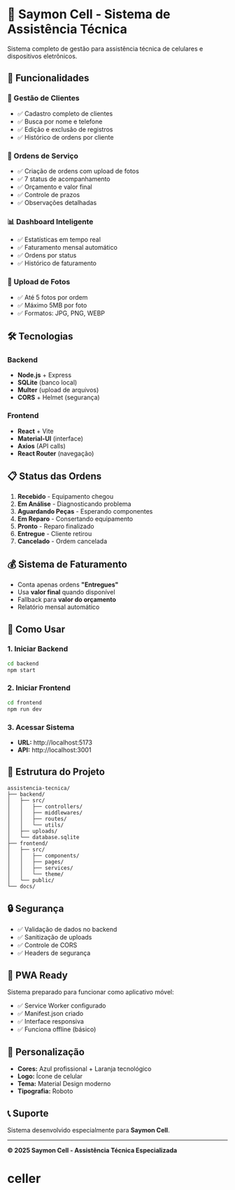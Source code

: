 # 📱 Saymon Cell - Sistema de Assistência Técnica

Sistema completo de gestão para assistência técnica de celulares e dispositivos eletrônicos.

## 🚀 Funcionalidades

### 👥 Gestão de Clientes

- ✅ Cadastro completo de clientes
- ✅ Busca por nome e telefone
- ✅ Edição e exclusão de registros
- ✅ Histórico de ordens por cliente

### 🔧 Ordens de Serviço

- ✅ Criação de ordens com upload de fotos
- ✅ 7 status de acompanhamento
- ✅ Orçamento e valor final
- ✅ Controle de prazos
- ✅ Observações detalhadas

### 📊 Dashboard Inteligente

- ✅ Estatísticas em tempo real
- ✅ Faturamento mensal automático
- ✅ Ordens por status
- ✅ Histórico de faturamento

### 📸 Upload de Fotos

- ✅ Até 5 fotos por ordem
- ✅ Máximo 5MB por foto
- ✅ Formatos: JPG, PNG, WEBP

## 🛠️ Tecnologias

### Backend

- **Node.js** + Express
- **SQLite** (banco local)
- **Multer** (upload de arquivos)
- **CORS** + Helmet (segurança)

### Frontend

- **React** + Vite
- **Material-UI** (interface)
- **Axios** (API calls)
- **React Router** (navegação)

## 📋 Status das Ordens

1. **Recebido** - Equipamento chegou
2. **Em Análise** - Diagnosticando problema
3. **Aguardando Peças** - Esperando componentes
4. **Em Reparo** - Consertando equipamento
5. **Pronto** - Reparo finalizado
6. **Entregue** - Cliente retirou
7. **Cancelado** - Ordem cancelada

## 💰 Sistema de Faturamento

- Conta apenas ordens **"Entregues"**
- Usa **valor final** quando disponível
- Fallback para **valor do orçamento**
- Relatório mensal automático

## 🚀 Como Usar

### 1. Iniciar Backend

```bash
cd backend
npm start
```

### 2. Iniciar Frontend

```bash
cd frontend
npm run dev
```

### 3. Acessar Sistema

- **URL:** http://localhost:5173
- **API:** http://localhost:3001

## 📁 Estrutura do Projeto

```
assistencia-tecnica/
├── backend/
│   ├── src/
│   │   ├── controllers/
│   │   ├── middlewares/
│   │   ├── routes/
│   │   └── utils/
│   ├── uploads/
│   └── database.sqlite
├── frontend/
│   ├── src/
│   │   ├── components/
│   │   ├── pages/
│   │   ├── services/
│   │   └── theme/
│   └── public/
└── docs/
```

## 🔒 Segurança

- ✅ Validação de dados no backend
- ✅ Sanitização de uploads
- ✅ Controle de CORS
- ✅ Headers de segurança

## 📱 PWA Ready

Sistema preparado para funcionar como aplicativo móvel:

- ✅ Service Worker configurado
- ✅ Manifest.json criado
- ✅ Interface responsiva
- ✅ Funciona offline (básico)

## 🎨 Personalização

- **Cores:** Azul profissional + Laranja tecnológico
- **Logo:** Ícone de celular
- **Tema:** Material Design moderno
- **Tipografia:** Roboto

## 📞 Suporte

Sistema desenvolvido especialmente para **Saymon Cell**.

---

**© 2025 Saymon Cell - Assistência Técnica Especializada**
# celler
